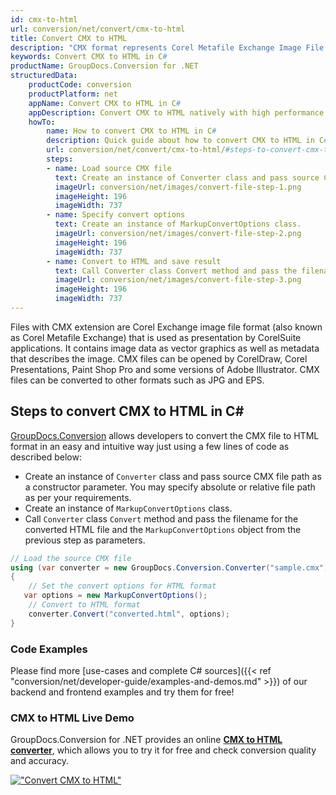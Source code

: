 ```yaml
---
id: cmx-to-html
url: conversion/net/convert/cmx-to-html
title: Convert CMX to HTML
description: "CMX format represents Corel Metafile Exchange Image File with .cmx extension. Learn how to convert CMX to HTML file programmatically in C# language using GroupDocs.Conversion for .NET library."
keywords: Convert CMX to HTML in C#
productName: GroupDocs.Conversion for .NET
structuredData:
    productCode: conversion
    productPlatform: net
    appName: Convert CMX to HTML in C#
    appDescription: Convert CMX to HTML natively with high performance using C# language and server side GroupDocs.Conversion for .NET APIs, without the use of any software like Microsoft or Open Office.
    howTo:
        name: How to convert CMX to HTML in C# 
        description: Quick guide about how to convert CMX to HTML in C# with high performance and accuracy.
        url: conversion/net/convert/cmx-to-html/#steps-to-convert-cmx-to-html-in-c
        steps:
        - name: Load source CMX file 
          text: Create an instance of Converter class and pass source CMX file path as a constructor parameter. You may specify absolute or relative file path as per your requirements. 
          imageUrl: conversion/net/images/convert-file-step-1.png
          imageHeight: 196
          imageWidth: 737
        - name: Specify convert options 
          text: Create an instance of MarkupConvertOptions class.
          imageUrl: conversion/net/images/convert-file-step-2.png
          imageHeight: 196
          imageWidth: 737
        - name: Convert to HTML and save result 
          text: Call Converter class Convert method and pass the filename for the converted HTML file and the MarkupConvertOptions object from the previous step as parameters.
          imageUrl: conversion/net/images/convert-file-step-3.png
          imageHeight: 196
          imageWidth: 737
---
```


Files with CMX extension are Corel Exchange image file format (also known as Corel Metafile Exchange) that is used as presentation by CorelSuite applications. It contains image data as vector graphics as well as metadata that describes the image. CMX files can be opened by CorelDraw, Corel Presentations, Paint Shop Pro and some versions of Adobe Illustrator. CMX files can be converted to other formats such as JPG and EPS.

## Steps to convert CMX to HTML in C#

[GroupDocs.Conversion](https://products.groupdocs.com/conversion/net) allows developers to convert the CMX file to HTML format in an easy and intuitive way just using a few lines of code as described below:

* Create an instance of `Converter` class and pass source CMX file path as a constructor parameter. You may specify absolute or relative file path as per your requirements. 
* Create an instance of `MarkupConvertOptions` class.
* Call `Converter` class `Convert` method and pass the filename for the converted HTML file and the `MarkupConvertOptions` object from the previous step as parameters.

```csharp
// Load the source CMX file
using (var converter = new GroupDocs.Conversion.Converter("sample.cmx"))
{
    // Set the convert options for HTML format
   var options = new MarkupConvertOptions();
    // Convert to HTML format
    converter.Convert("converted.html", options);
}
```

### Code Examples

Please find more [use-cases and complete C# sources]({{< ref "conversion/net/developer-guide/examples-and-demos.md" >}}) of our backend and frontend examples and try them for free!

### CMX to HTML Live Demo

GroupDocs.Conversion for .NET provides an online [**CMX to HTML converter**](https://products.groupdocs.app/conversion/cmx-to-html), which allows you to try it for free and check conversion quality and accuracy.

[!["Convert CMX to HTML"](conversion/net/images/convert-to-html/convert-cmx-to-html.png)](https://products.groupdocs.app/conversion/cmx-to-html)